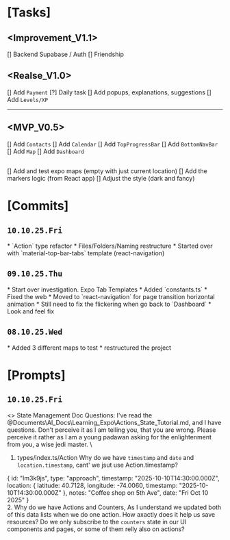 # [Tasks]

## <Improvement_V1.1>
[] Backend Supabase / Auth
[] Friendship

## <Realse_V1.0>
[] Add `Payment`
[?] Daily task
[] Add popups, explanations, suggestions
[] Add `Levels/XP`

--- --- ---

## <MVP_V0.5>
[] Add `Contacts`
[] Add `Calendar`
[] Add `TopProgressBar`
[] Add `BottomNavBar`
[] Add `Map`
[] Add `Dashboard`

## <Calendar>
## <Contacts>
## <TopProgressBar>
## <BottomNavBar>

## <Map>
[] Add and test expo maps (empty with just current location)
[] Add the markers logic (from React app)
[] Adjust the style (dark and fancy)

# [Commits]

## `10.10.25.Fri`

<Map>
* `Action` type refactor

<Map>
* Files/Folders/Naming restructure

<Map>
* Started over with `material-top-bar-tabs` template (react-navigation)

## `09.10.25.Thu`

<Map>
* Start over investigation. Expo Tab Templates

<Map>
* Added `constants.ts`
* Fixed the web

<Map>
* Moved to `react-navigation` for page transition horizontal animation
* Still need to fix the flickering when go back to `Dashboard`

<Map>
* Look and feel fix

## `08.10.25.Wed`

<Map>
* Added 3 different maps to test

<Map>
* restructured the project

# [Prompts]

## `10.10.25.Fri`

<> State Management Doc Questions:
I've read the @Documents\AI_Docs\Learning_Expo\Actions_State_Tutorial.md, and I have questions. Don't perceive it as I am telling you, that you are wrong. Please perceive it rather as I am a young padawan asking for the enlightenment from you, a wise jedi master.
\
1. types/index.ts/Action
Why do we have `timestamp` and `date` and `location.timestamp`, cant' we jsut use Action.timestamp?

{
  id: "lm3k9js",
  type: "approach",
  timestamp: "2025-10-10T14:30:00.000Z",
  location: {
    latitude: 40.7128,
    longitude: -74.0060,
    timestamp: "2025-10-10T14:30:00.000Z"
  },
  notes: "Coffee shop on 5th Ave",
  date: "Fri Oct 10 2025"
}
\
2. Why do we have Actions and Counters, As I understand we updated both of this data lists when we do one action. How axactly does it help us save resources? Do we only subscribe to the `counters` state in our UI components and pages, or some of them relly also on actions?